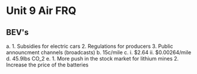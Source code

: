 # Unit 9 Air FRQ

## BEV's

a. 
    1. Subsidies for electric cars
    2. Regulations for producers
    3. Public announcment channels (broadcasts)
b.
    15c/mile
c.
    i.
        $2.64
    ii.
        $0.00264/mile
d.
    45.9lbs CO_2
e.
    1. More push in the stock market for lithium mines
    2. Increase the price of the batteries

